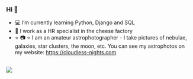 ### Hi 👋

- :computer: I’m currently learning Python, Django and SQL
- :office: I work as a HR specialist in the cheese factory
- :star: :camera: :star: I am an amateur astrophotographer - I take pictures of nebulae, galaxies, star clusters, the moon, etc.
  You can see my astrophotos on my website: https://cloudless-nights.com
<br>
<img src="https://www.codewars.com/users/Marta_S/badges/small">

